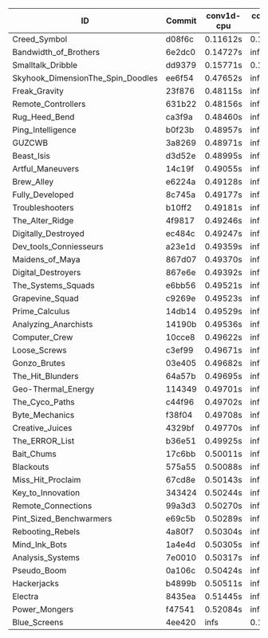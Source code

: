 |ID|Commit|conv1d-cpu|conv1d-gpu|DWSPConv2D-gpu|gemm-gpu|avg|
|-|-|-|-|-|-|-|
|Creed_Symbol|d08f6c|0.11612s|0.11628s|infs|1.75755s|infs|
|Bandwidth_of_Brothers|6e2dc0|0.14727s|infs|infs|2.04763s|infs|
|Smalltalk_Dribble|dd9379|0.15771s|0.13271s|infs|4.37442s|infs|
|Skyhook_DimensionThe_Spin_Doodles|ee6f54|0.47652s|infs|infs|4.47711s|infs|
|Freak_Gravity|23f876|0.48115s|infs|infs|4.43040s|infs|
|Remote_Controllers|631b22|0.48156s|infs|infs|4.43817s|infs|
|Rug_Heed_Bend|ca3f9a|0.48460s|infs|infs|4.41636s|infs|
|Ping_Intelligence|b0f23b|0.48957s|infs|infs|4.44397s|infs|
|GUZCWB|3a8269|0.48971s|infs|infs|4.41950s|infs|
|Beast_Isis|d3d52e|0.48995s|infs|infs|4.43507s|infs|
|Artful_Maneuvers|14c19f|0.49055s|infs|infs|4.45625s|infs|
|Brew_Alley|e6224a|0.49128s|infs|infs|4.45602s|infs|
|Fully_Developed|8c745a|0.49177s|infs|infs|4.46021s|infs|
|Troubleshooters|b10ff2|0.49181s|infs|infs|4.47420s|infs|
|The_Alter_Ridge|4f9817|0.49246s|infs|infs|4.43425s|infs|
|Digitally_Destroyed|ec484c|0.49247s|infs|infs|4.43003s|infs|
|Dev_tools_Conniesseurs|a23e1d|0.49359s|infs|infs|4.46391s|infs|
|Maidens_of_Maya|867d07|0.49370s|infs|infs|4.46518s|infs|
|Digital_Destroyers|867e6e|0.49392s|infs|infs|4.43462s|infs|
|The_Systems_Squads|e6bb56|0.49521s|infs|infs|4.43919s|infs|
|Grapevine_Squad|c9269e|0.49523s|infs|infs|4.43495s|infs|
|Prime_Calculus|14db14|0.49529s|infs|infs|4.43187s|infs|
|Analyzing_Anarchists|14190b|0.49536s|infs|infs|4.43958s|infs|
|Computer_Crew|10cce8|0.49622s|infs|infs|4.48146s|infs|
|Loose_Screws|c3ef99|0.49671s|infs|infs|4.43899s|infs|
|Gonzo_Brutes|03e405|0.49682s|infs|infs|4.44485s|infs|
|The_Hit_Blunders|64a57b|0.49695s|infs|infs|4.42978s|infs|
|Geo-Thermal_Energy|114349|0.49701s|infs|infs|4.43411s|infs|
|The_Cyco_Paths|c44f96|0.49702s|infs|infs|4.42948s|infs|
|Byte_Mechanics|f38f04|0.49708s|infs|infs|4.43256s|infs|
|Creative_Juices|4329bf|0.49770s|infs|infs|4.43935s|infs|
|The_ERROR_List|b36e51|0.49925s|infs|infs|4.47438s|infs|
|Bait_Chums|17c6bb|0.50011s|infs|infs|4.45682s|infs|
|Blackouts|575a55|0.50088s|infs|infs|4.46926s|infs|
|Miss_Hit_Proclaim|67cd8e|0.50143s|infs|infs|4.46190s|infs|
|Key_to_Innovation|343424|0.50244s|infs|infs|4.45588s|infs|
|Remote_Connections|99a3d3|0.50270s|infs|infs|4.45804s|infs|
|Pint_Sized_Benchwarmers|e69c5b|0.50289s|infs|infs|4.45715s|infs|
|Rebooting_Rebels|4a80f7|0.50304s|infs|infs|4.43166s|infs|
|Mind_Ink_Bots|1a4e4d|0.50305s|infs|infs|4.42754s|infs|
|Analysis_Systems|7e0010|0.50317s|infs|infs|4.42427s|infs|
|Pseudo_Boom|0a106c|0.50424s|infs|infs|4.43149s|infs|
|Hackerjacks|b4899b|0.50511s|infs|infs|4.44054s|infs|
|Electra|8435ea|0.51445s|infs|infs|4.48377s|infs|
|Power_Mongers|f47541|0.52084s|infs|infs|4.53487s|infs|
|Blue_Screens|4ee420|infs|0.16700s|infs|4.37456s|infs|
